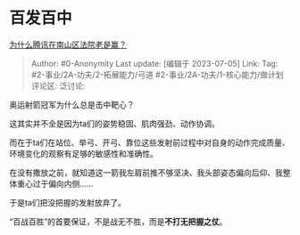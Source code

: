 # 百发百中
[为什么腾讯在南山区法院老是赢？](https://www.zhihu.com/question/32059030/answer/3104020622)

> Author: #0-Anonymity
> Last update: [编辑于 2023-07-05]
> Link:
> Tag: #2-事业/2A-功夫/2-拓展能力/弓道 #2-事业/2A-功夫/1-核心能力/做计划
> 评论区:
> 泛讨论:

奥运射箭冠军为什么总是击中靶心？

这其实并不全是因为ta们的姿势稳固、肌肉强劲、动作协调。

而在于ta们在站位、举弓、开弓、靠位这些发射前过程中对自身的动作完成质量、环境变化的观察有足够的敏感性和准确性。

在没有撒放之前，就知道这一箭我左肩前推不够坚决、我头部姿态偏向后仰、我整体重心过于偏向内侧……

于是ta们把没把握的发射放弃了。

“百战百胜”的首要保证，不是战无不胜，而是**不打无把握之仗**。
